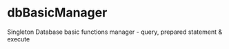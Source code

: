 dbBasicManager
==============

Singleton Database basic functions manager - query, prepared statement &amp; execute
